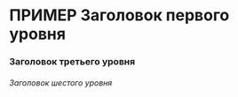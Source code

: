 #  ПРИМЕР Заголовок первого уровня #
### Заголовок третьего уровня ###
###### Заголовок шестого уровня ######
